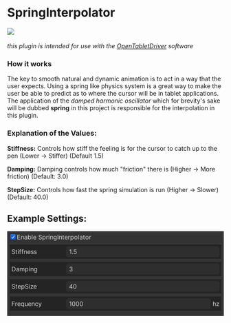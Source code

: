 # SpringInterpolator

[![](https://img.shields.io/github/downloads/imkunet/SpringInterpolator/total.svg)](https://github.com/imkunet/SpringInterpolator/releases/latest)

*this plugin is intended for use with the [OpenTabletDriver](https://github.com/OpenTabletDriver/OpenTabletDriver) software*


### How it works
The key to smooth natural and dynamic animation is to act in a way that the user expects. Using a spring like physics
system is a great way to make the user be able to predict as to where the cursor will be in tablet applications. The
application of the *damped harmonic oscillator* which for brevity's sake will be dubbed **spring** in this project is
responsible for the interpolation in this plugin.

### Explanation of the Values:

**Stiffness:** Controls how stiff the feeling is for the cursor to catch up to the pen (Lower -> Stiffer) (Default 1.5)

**Damping:** Damping controls how much "friction" there is (Higher -> More friction) (Default: 3.0)

**StepSize:** Controls how fast the spring simulation is run (Higher -> Slower) (Default: 40.0)

## Example Settings:
<p align="middle">
  <img src="https://raw.githubusercontent.com/imkunet/SpringInterpolator/master/example_settings.png" align="middle" alt="settings example"/>
</p>
